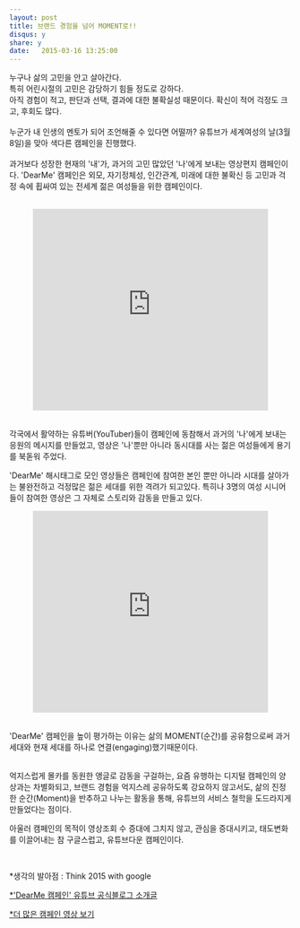 ```yaml
---
layout: post
title: 브랜드 경험을 넘어 MOMENT로!!
disqus: y
share: y
date:   2015-03-16 13:25:00
---
```


누구나 삶의 고민을 안고 살아간다.</br>
특히 어린시절의 고민은 감당하기 힘들 정도로 강하다.</br>
아직 경험이 적고, 판단과 선택, 결과에 대한 불확실성 때문이다.
확신이 적어 걱정도 크고, 후회도 많다.</br>
</br>
누군가 내 인생의 멘토가 되어 조언해줄 수 있다면 어떨까? 유튜브가 세계여성의 날(3월 8일)을 맞아 색다른 캠페인을 진행했다. </br>
</br>
과거보다 성장한 현재의 '내'가, 과거의 고민 많았던 '나'에게 보내는 영상편지 캠페인이다. 'DearMe' 캠페인은 외모, 자기정체성, 인간관계, 미래에 대한 불확신 등 고민과 걱정 속에 휩싸여 있는 전세계 젊은 여성들을 위한 캠페인이다. </br>
</br>
<center>
<embed src="http://www.youtube.com/v/AbqT_ubkT0Y?version=3&amp;hl=ko_KR&amp;vq=hd720" type="application/x-shockwave-flash" width="420" height="360" ="always" allowfullscreen="true"></embed>
</center></br>


각국에서 활약하는 유튜버(YouTuber)들이 캠페인에 동참해서
과거의 '나'에게 보내는 응원의 메시지를 만들었고,
영상은 '나'뿐만 아니라 동시대를 사는 젊은 여성들에게 용기를 북돋워 주었다. 
</br>

'DearMe' 해시태그로 모인 영상들은 캠페인에 참여한 본인 뿐만 아니라 시대를 살아가는 불완전하고 걱정많은 젊은 세대를 위한 격려가 되고있다.
특히나 3명의 여성 시니어들이 참여한 영상은 그 자체로 스토리와 감동을 만들고 있다. 
</br>
<center>
<embed src="http://www.youtube.com/v/RoZigvpBiqg&list
 ?version=3&amp;hl=ko_KR&amp;vq=hd720" type="application/x-shockwave-flash" width="420" height="360" ="always" allowfullscreen="true"></embed>
</center></br>

'DearMe' 캠페인을 높이 평가하는 이유는 삶의 MOMENT(순간)를 공유함으로써 과거 세대와 현재 세대를 하나로 연결(engaging)했기때문이다. </br>

</br>
억지스럽게 몰카를 동원한 앵글로 감동을 구걸하는, 요즘 유행하는 디지털 캠페인의 양상과는 차별화되고, 브랜드 경험을 억지스레 공유하도록 강요하지 않고서도, 삶의 진정한 순간(Moment)을 반추하고 나누는 활동을 통해, 유튜브의 서비스 철학을 도드라지게 만들었다는 점이다.</br> 

아울러 캠페인의 목적이 영상조회 수 증대에 그치지 않고, 관심을 증대시키고, 태도변화를 이끌어내는 참 구글스럽고, 유튜브다운 캠페인이다.</br>

</br>

*생각의 발아점 : Think 2015 with google </br>

[*'DearMe 캠페인' 유튜브 공식블로그 소개글](http://bit.ly/1FnG6DY)

[*더 많은 캠페인 영상 보기](http://bit.ly/19q3HbL) 
